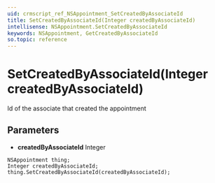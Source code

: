 ```yaml
---
uid: crmscript_ref_NSAppointment_SetCreatedByAssociateId
title: SetCreatedByAssociateId(Integer createdByAssociateId)
intellisense: NSAppointment.SetCreatedByAssociateId
keywords: NSAppointment, GetCreatedByAssociateId
so.topic: reference
---
```


# SetCreatedByAssociateId(Integer createdByAssociateId)

Id of the associate that created the appointment

## Parameters

* **createdByAssociateId** Integer

```crmscript
NSAppointment thing;
Integer createdByAssociateId;
thing.SetCreatedByAssociateId(createdByAssociateId);
```

